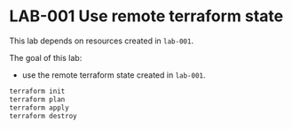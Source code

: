 # LAB-001 Use remote terraform state

This lab depends on resources created in `lab-001`.

The goal of this lab:

- use the remote terraform state created in `lab-001`.

```sh
terraform init
terraform plan
terraform apply
terraform destroy
```
